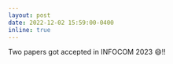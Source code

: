 ```yaml
---
layout: post
date: 2022-12-02 15:59:00-0400
inline: true
---
```


Two papers got accepted in INFOCOM 2023 :smile:!!
